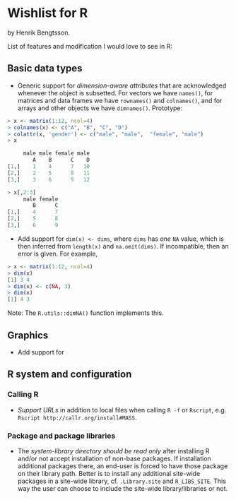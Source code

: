 # Wishlist for R

by Henrik Bengtsson.

List of features and modification I would love to see in R:

## Basic data types

* Generic support for _dimension-aware attributes_ that are acknowledged whenever the object is subsetted.  For vectors we have `names()`, for matrices and data frames we have `rownames()` and `colnames()`, and for arrays and other objects we have `dimnames()`.  Prototype:
```r
> x <- matrix(1:12, ncol=4)
> colnames(x) <- c("A", "B", "C", "D")
> colattr(x, 'gender') <- c("male", "male",  "female", "male")
> x

     male male female male
        A    B      C    D
[1,]    1    4      7   10
[2,]    2    5      8   11
[3,]    3    6      9   12

> x[,2:3]
     male female
        B      C
[1,]    4      7
[2,]    5      8
[3,]    6      9
```

* Add support for `dim(x) <- dims`, where `dims` has _one_ `NA` value, which is then inferred from `length(x)` and `na.omit(dims)`.  If incompatible, then an error is given. For example,
```r
> x <- matrix(1:12, ncol=4)
> dim(x)
[1] 3 4
> dim(x) <- c(NA, 3)
> dim(x)
[1] 4 3
```
Note: The `R.utils::dimNA()` function implements this.

## Graphics
* Add support for

## R system and configuration

### Calling R

* _Support URLs_ in addition to local files when calling `R -f` or `Rscript`, e.g. `Rscript http://callr.org/install#MASS`.

### Package and package libraries

* The _system-library directory should be read only_ after installing R and/or not accept installation of non-base packages.  If installation additional packages there, an end-user is forced to have those package on their library path.  Better is to install any additional site-wide packages in a site-wide library, cf. `.Library.site` and `R_LIBS_SITE`.  This way the user can choose to include the site-wide library/libraries or not.




